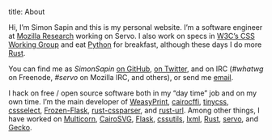 title: About

Hi, I’m Simon Sapin and this is my personal website.
I’m a software engineer
at [Mozilla Research](https://www.mozilla.org/en-US/research/)
working on Servo.
I also work on specs in [W3C’s CSS Working Group](http://www.w3.org/Style/CSS/)
and eat [Python](http://python.org/) for breakfast,
although these days I do more [Rust](http://www.rust-lang.org/).

You can find me as *SimonSapin* [on GitHub](https://github.com/SimonSapin),
[on Twitter](https://twitter.com/SimonSapin),
and on IRC (<i>#whatwg</i> on Freenode, <i>#servo</i> on Mozilla IRC, and others),
or send me
<a href="&#109;&#97;&#105;&#108;&#116;&#111;&#58;simon&#64;exyr.org">email</a>.

I hack on free / open source software both in my “day time” job and on my
own time.
I’m the main developer of
[WeasyPrint](http://weasyprint.org),
[cairocffi](http://pythonhosted.org/cairocffi/),
[tinycss](http://pythonhosted.org/tinycss/),
[cssselect](http://pythonhosted.org/cssselect/),
[Frozen-Flask](http://pythonhosted.org/Frozen-Flask/),
[rust-cssparser](https://github.com/servo/rust-cssparser), and
[rust-url](https://github.com/servo/rust-cssparser).
Among other things, I have worked on
[Multicorn](http://multicorn.org/),
[CairoSVG](http://cairosvg.org/),
[Flask](http://flask.pocoo.org/),
[cssutils](http://pythonhosted.org/cssutils/),
[lxml](http://lxml.de/),
[Rust](http://www.rust-lang.org/),
[servo](https://github.com/mozilla/servo/), and
[Gecko](https://developer.mozilla.org/en-US/docs/Mozilla/Gecko).
